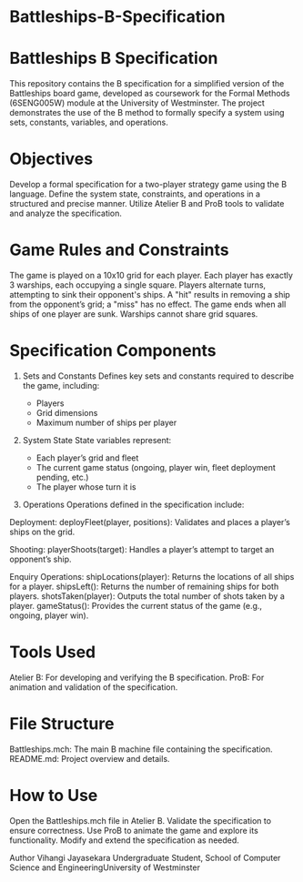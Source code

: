 # Battleships-B-Specification

# Battleships B Specification

This repository contains the B specification for a simplified version of the Battleships board game, developed as coursework for the Formal Methods (6SENG005W) module at the University of Westminster. The project demonstrates the use of the B method to formally specify a system using sets, constants, variables, and operations.


# Objectives

 Develop a formal specification for a two-player strategy game using the B language.
 Define the system state, constraints, and operations in a structured and precise manner.
 Utilize Atelier B and ProB tools to validate and analyze the specification.


# Game Rules and Constraints

 The game is played on a 10x10 grid for each player.
 Each player has exactly 3 warships, each occupying a single square.
 Players alternate turns, attempting to sink their opponent's ships.
 A "hit" results in removing a ship from the opponent’s grid; a "miss" has no effect.
 The game ends when all ships of one player are sunk.
 Warships cannot share grid squares.



# Specification Components

1. Sets and Constants
    Defines key sets and constants required to describe the game, including:

      * Players
      * Grid dimensions
      * Maximum number of ships per player

2. System State
    State variables represent:

      * Each player’s grid and fleet
      * The current game status (ongoing, player win, fleet deployment pending, etc.)
      * The player whose turn it is

3. Operations
    Operations defined in the specification include:

Deployment:
  deployFleet(player, positions): Validates and places a player’s ships on the grid.

Shooting:
  playerShoots(target): Handles a player’s attempt to target an opponent’s ship.

Enquiry Operations:
  shipLocations(player): Returns the locations of all ships for a player.
  shipsLeft(): Returns the number of remaining ships for both players.
  shotsTaken(player): Outputs the total number of shots taken by a player.
  gameStatus(): Provides the current status of the game (e.g., ongoing, player win).


# Tools Used

Atelier B: For developing and verifying the B specification.
ProB: For animation and validation of the specification.


# File Structure
  Battleships.mch: The main B machine file containing the specification.
  README.md: Project overview and details.

# How to Use
  Open the Battleships.mch file in Atelier B.
  Validate the specification to ensure correctness.
  Use ProB to animate the game and explore its functionality.
  Modify and extend the specification as needed.



Author
Vihangi Jayasekara
Undergraduate Student, 
School of Computer Science and EngineeringUniversity of Westminster
